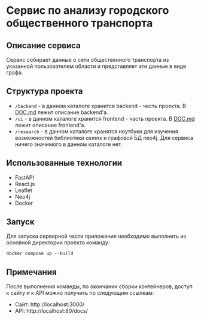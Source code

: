 # Сервис по анализу городского общественного транспорта

## Описание сервиса

Сервис собирает данные о сети общественного транспорта из указанной пользователем области и представляет эти данные в виде графа.

## Структура проекта

- `/backend` - в данном каталоге хранится backend - часть проекта. В [DOC.md](backend/DOC.md) лежит описание backend'a.
- `/ui` - в данном каталоге хранится frontend - часть проекта. В [DOC.md](ui/DOC.md) лежит описание frontend'a.
- `/research` - в данном каталоге хранятся ноутбуки для изучения возможностей библиотеки osmnx и графовой БД neo4j. Для сервиса ничего значимого в данном каталоге нет.

## Использованные технологии
- FastAPI
- React.js
- Leaflet
- Neo4j
- Docker

## Запуск
 
Для запуска серверной части приложения необходимо выполнить из основной директории проекта команду:

    docker compose up --build

## Примечания
 
После выполнения команды, по окончании сборки контейнеров, доступ к сайту и к API можно получить по следующим ссылкам:
- Сайт: http://localhost:3000/
- API: http://localhost:80/docs/

